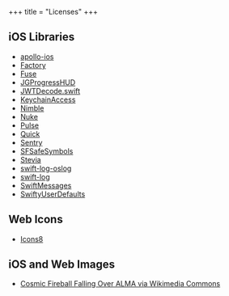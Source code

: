 +++
title = "Licenses"
+++

## iOS Libraries

- [apollo-ios](https://github.com/apollographql/apollo-ios)
- [Factory](https://github.com/hmlongco/Factory)
- [Fuse](https://github.com/krisk/fuse-swift)
- [JGProgressHUD](https://github.com/JonasGessner/JGProgressHUD)
- [JWTDecode.swift](https://github.com/auth0/JWTDecode.swift)
- [KeychainAccess](https://github.com/kishikawakatsumi/KeychainAccess)
- [Nimble](https://github.com/Quick/Nimble)
- [Nuke](https://github.com/kean/Nuke)
- [Pulse](https://github.com/kean/Pulse)
- [Quick](https://github.com/Quick/Quick)
- [Sentry](https://github.com/getsentry/sentry-cocoa)
- [SFSafeSymbols](https://github.com/piknotech/SFSafeSymbols)
- [Stevia](https://github.com/freshOS/Stevia)
- [swift-log-oslog](https://github.com/chrisaljoudi/swift-log-oslog)
- [swift-log](https://github.com/apple/swift-log)
- [SwiftMessages](https://github.com/SwiftKickMobile/SwiftMessages)
- [SwiftyUserDefaults](https://github.com/sunshinejr/SwiftyUserDefaults)

## Web Icons

- [Icons8](https://icons8.com)

## iOS and Web Images

- [Cosmic Fireball Falling Over ALMA via Wikimedia Commons](https://commons.wikimedia.org/wiki/File:Cosmic_Fireball_Falling_Over_ALMA.jpg)
